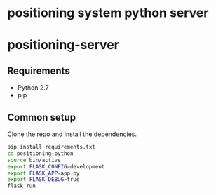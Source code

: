 # positioning system python server

# positioning-server
## Requirements
* Python 2.7
* pip
## Common setup

Clone the repo and install the dependencies.

```bash
pip install requirements.txt
cd positioning-python
source bin/active
export FLASK_CONFIG=development
export FLASK_APP=app.py
export FLASK_DEBUG=true
flask run
```
